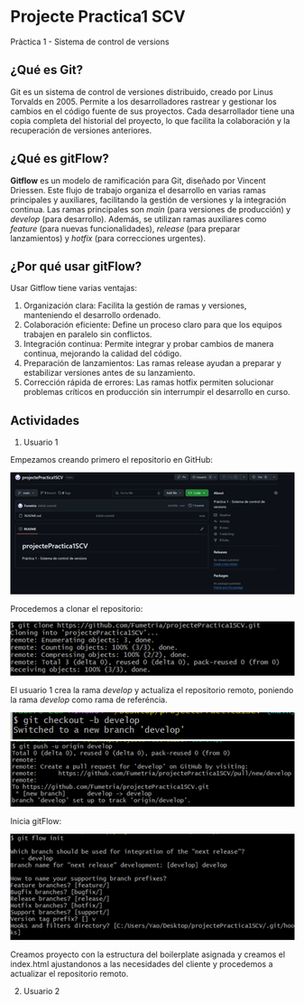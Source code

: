 # Projecte Practica1 SCV
Pràctica 1 - Sistema de control de versions

## ¿Qué es Git?

Git es un sistema de control de versiones distribuido, creado por Linus Torvalds en 2005. Permite a los desarrolladores rastrear y gestionar los cambios en el código fuente de sus proyectos. Cada desarrollador tiene una copia completa del historial del proyecto, lo que facilita la colaboración y la recuperación de versiones anteriores.

## ¿Qué es gitFlow?

**Gitflow** es un modelo de ramificación para Git, diseñado por Vincent Driessen. Este flujo de trabajo organiza el desarrollo en varias ramas principales y auxiliares, facilitando la gestión de versiones y la integración continua. Las ramas principales son *main* (para versiones de producción) y *develop* (para desarrollo). Además, se utilizan ramas auxiliares como *feature* (para nuevas funcionalidades), *release* (para preparar lanzamientos) y *hotfix* (para correcciones urgentes).

## ¿Por qué usar gitFlow?

Usar Gitflow tiene varias ventajas:

  1. Organización clara: Facilita la gestión de ramas y versiones, manteniendo el desarrollo ordenado.
  2. Colaboración eficiente: Define un proceso claro para que los equipos trabajen en paralelo sin conflictos.
  3. Integración continua: Permite integrar y probar cambios de manera continua, mejorando la calidad del código.
  4. Preparación de lanzamientos: Las ramas release ayudan a preparar y estabilizar versiones antes de su lanzamiento.
  5. Corrección rápida de errores: Las ramas hotfix permiten solucionar problemas críticos en producción sin interrumpir el desarrollo en curso.

## Actividades

  1. Usuario 1

Empezamos creando primero el repositorio en GitHub:

  ![Creación repositorio.](./us1_creacionRepo.png)

Procedemos a clonar el repositorio:

  ![Clonación repositorio.](./us1_clonRepo.png)

El usuario 1 crea la rama *develop* y actualiza el repositorio remoto, poniendo la rama *develop* como rama de referéncia.

  ![Nueva rama.](./us1_checkoutbDevelop.png)
  ![Push a repo.](./us1_pushRepo.png) 

Inicia gitFlow:

  ![gitFlow init.](./us1_gitFlowinit.png)

Creamos proyecto con la estructura del boilerplate asignada y creamos el index.html ajustandonos a las necesidades del cliente y procedemos a actualizar el repositorio remoto.

  2. Usuario 2



